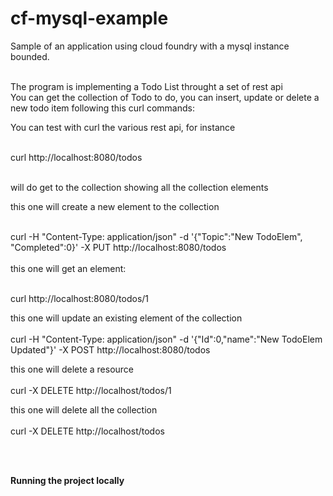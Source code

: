 # cf-mysql-example
Sample of an application using cloud foundry with a mysql instance bounded. </br></br>

The program is implementing a Todo List throught a set of rest api </br>
You can get the collection of Todo to do, you can insert, update or delete a new todo item following this curl commands:</br>

You can test with curl the various rest api, for instance</br></br>

curl http://localhost:8080/todos</br></br>

will do get to the collection showing all the collection elements</br>

this one will create a new element to the collection</br></br>

curl -H "Content-Type: application/json" -d '{"Topic":"New TodoElem", "Completed":0}' -X PUT http://localhost:8080/todos
</br></br>
this one will get an element:</br></br>

curl http://localhost:8080/todos/1

this one will update an existing element of the collection</br></br>
curl -H "Content-Type: application/json" -d '{"Id":0,"name":"New TodoElem Updated"}' -X POST http://localhost:8080/todos

this one will delete a resource</br></br>
curl -X DELETE http://localhost/todos/1

this one will delete all the collection</br></br>
curl -X DELETE http://localhost/todos

 </br></br>
 
 **Running the project locally**
 

